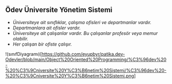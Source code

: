 ##  Ödev Üniversite Yönetim Sistemi

- *Üniversiteye ait sınıflıklar, çalışma ofisleri ve departmanlar vardır.*
- *Departmanlara ait ofisler vardır.*
- *Üniversiteye ait çalışanlar vardır. Bu çalışanlar profesör veya memur olabilir.*
- *Her çalışan bir ofiste çalışır.*

!(sınıfDiyagramı)[https://github.com/eyupbyr/patika.dev-Odevler/blob/main/Object%20Oriented%20Programming/%C3%96dev%20-%20%C3%9Cniversite%20Y%C3%B6netim%20Sistemi/%C3%96dev%20-%20%C3%9Cniversite%20Y%C3%B6netim%20Sistemi.png]


